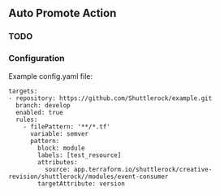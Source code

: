 ## Auto Promote Action

### TODO

### Configuration

Example config.yaml file:
```
targets:
- repository: https://github.com/Shuttlerock/example.git
  branch: develop
  enabled: true
  rules:
    - filePattern: '**/*.tf'
      variable: semver
      pattern:
        block: module
        labels: [test_resource]
        attributes:
          source: app.terraform.io/shuttlerock/creative-revision/shuttlerock//modules/event-consumer
        targetAttribute: version
```